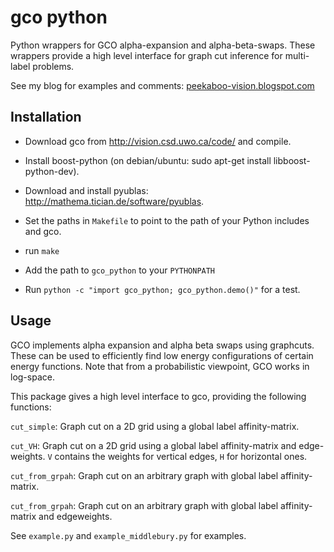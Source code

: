 gco python
==========

Python wrappers for GCO alpha-expansion and alpha-beta-swaps.
These wrappers provide a high level interface for graph cut
inference for multi-label problems.

See my blog for examples and comments: [peekaboo-vision.blogspot.com](https://peekaboo-vision.blogspot.com)



Installation
------------

- Download gco from http://vision.csd.uwo.ca/code/ and compile.

- Install boost-python (on debian/ubuntu: sudo apt-get install libboost-python-dev).

- Download and install pyublas: http://mathema.tician.de/software/pyublas.

- Set the paths in ``Makefile`` to point to the path of your Python includes and gco.

- run ``make``

- Add the path to `gco_python` to your ``PYTHONPATH``

- Run ``python -c "import gco_python; gco_python.demo()"`` for a test.


Usage
-----
GCO implements alpha expansion and alpha beta swaps using graphcuts.
These can be used to efficiently find low energy configurations of certain energy functions.
Note that from a probabilistic viewpoint, GCO works in log-space.

This package gives a high level interface to gco, providing the following functions:

``cut_simple``:
    Graph cut on a 2D grid using a global label affinity-matrix.

``cut_VH``:
    Graph cut on a 2D grid using a global label affinity-matrix and edge-weights.
    ``V`` contains the weights for vertical edges, ``H`` for horizontal ones.

``cut_from_grpah``:
    Graph cut on an arbitrary graph with global label affinity-matrix.

``cut_from_grpah``:
    Graph cut on an arbitrary graph with global label affinity-matrix and
    edgeweights.

See ``example.py`` and ``example_middlebury.py`` for examples.
